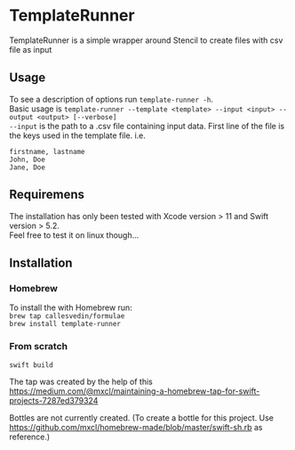# TemplateRunner
TemplateRunner is a simple wrapper around Stencil to create files with csv file as input

## Usage

To see a description of options run `template-runner -h`.  
Basic usage is `template-runner --template <template> --input <input> --output <output> [--verbose]`  
`--input` is the path to a .csv file containing input data. First line of the file is the keys used in the template file. i.e.  
```
firstname, lastname
John, Doe
Jane, Doe 
```
## Requiremens
The installation has only been tested with Xcode version > 11 and Swift version > 5.2.  
Feel free to test it on linux though...

## Installation
### Homebrew
To install the with Homebrew run:  
`brew tap callesvedin/formulae`  
`brew install template-runner`

### From scratch
`swift build`


The tap was created by the help of this   
https://medium.com/@mxcl/maintaining-a-homebrew-tap-for-swift-projects-7287ed379324

Bottles are not currently created. (To create a bottle for this project. Use https://github.com/mxcl/homebrew-made/blob/master/swift-sh.rb as reference.)
